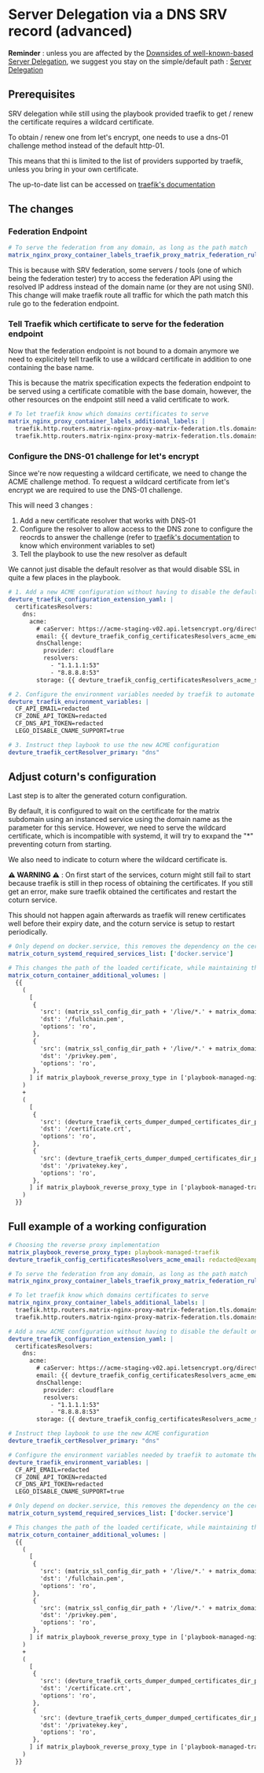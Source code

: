 # Server Delegation via a DNS SRV record (advanced)

**Reminder** : unless you are affected by the [Downsides of well-known-based Server Delegation](howto-server-delegation.md#downsides-of-well-known-based-server-delegation), we suggest you stay on the simple/default path : [Server Delegation](howto-server-delegation.md)

## Prerequisites

SRV delegation while still using the playbook provided traefik to get / renew the certificate requires a wildcard certificate.

To obtain / renew one from let's encrypt, one needs to use a dns-01 challenge method instead of the default http-01.

This means that thi is limited to the list of providers supported by traefik, unless you bring in your own certificate.

The up-to-date list can be accessed on [traefik's documentation](https://doc.traefik.io/traefik/https/acme/#providers)

## The changes

### Federation Endpoint

```yaml
# To serve the federation from any domain, as long as the path match
matrix_nginx_proxy_container_labels_traefik_proxy_matrix_federation_rule: PathPrefix(`/_matrix`)
```

This is because with SRV federation, some servers / tools (one of which being the federation tester) try to access the federation API using the resolved IP address instead of the domain name (or they are not using SNI). This change will make traefik route all traffic for which the path match this rule go to the federation endpoint.

### Tell Traefik which certificate to serve for the federation endpoint

Now that the federation endpoint is not bound to a domain anymore we need to explicitely tell traefik to use a wildcard certificate in addition to one containing the base name.

This is because the matrix specification expects the federation endpoint to be served using a certificate comatible with the base domain, however, the other resources on the endpoint still need a valid certificate to work.

```yaml
# To let traefik know which domains certificates to serve
matrix_nginx_proxy_container_labels_additional_labels: |
  traefik.http.routers.matrix-nginx-proxy-matrix-federation.tls.domains.main="example.com"
  traefik.http.routers.matrix-nginx-proxy-matrix-federation.tls.domains.sans="*.example.com"
```

### Configure the DNS-01 challenge for let's encrypt

Since we're now requesting a wildcard certificate, we need to change the ACME challenge method. To request a wildcard certificate from let's encrypt we are required to use  the DNS-01 challenge.

This will need 3 changes :
1. Add a new certificate resolver that works with DNS-01
2. Configure the resolver to allow access to the DNS zone to configure the reocrds to answer the challenge (refer to [traefik's documentation](https://doc.traefik.io/traefik/https/acme/#providers) to know which environment variables to set)
3. Tell the playbook to use the new resolver as default

We cannot just disable the default resolver as that would disable SSL in quite a few places in the playbook.


```yaml
# 1. Add a new ACME configuration without having to disable the default one, since it would have a wide range of side effects
devture_traefik_configuration_extension_yaml: |
  certificatesResolvers:
    dns:
      acme:
        # caServer: https://acme-staging-v02.api.letsencrypt.org/directory
        email: {{ devture_traefik_config_certificatesResolvers_acme_email | to_json }}
        dnsChallenge:
          provider: cloudflare
          resolvers: 
            - "1.1.1.1:53"
            - "8.8.8.8:53"
        storage: {{ devture_traefik_config_certificatesResolvers_acme_storage | to_json }}

# 2. Configure the environment variables needed by traefik to automate the ACME DNS CHallenge (example for cloudflare)
devture_traefik_environment_variables: |
  CF_API_EMAIL=redacted
  CF_ZONE_API_TOKEN=redacted
  CF_DNS_API_TOKEN=redacted
  LEGO_DISABLE_CNAME_SUPPORT=true

# 3. Instruct thep laybook to use the new ACME configuration
devture_traefik_certResolver_primary: "dns"
```

## Adjust coturn's configuration

Last step is to alter the generated coturn configuration.

By default, it is configured to wait on the certificate for the matrix subdomain using an instanced service using the domain name as the parameter for this service. However, we need to serve the wildcard certificate, which is incompatible with systemd, it will try to exxpand the "*" preventing coturn from starting.

We also need to indicate to coturn where the wildcard certificate is.

**⚠ WARNING ⚠** : On first start of the services, coturn might still fail to start because traefik is still in thep rocess of obtaining the certificates. If you still get an error, make sure traefik obtained the certificates and restart the coturn service.

This should not happen again afterwards as traefik will renew certificates well before their expiry date, and the coturn service is setup to restart periodically.

```yaml
# Only depend on docker.service, this removes the dependency on the certificate exporter, might imply the need to manually restart coturn on the first installation once the certificates are obtained, afterwards, the reload service should handle things
matrix_coturn_systemd_required_services_list: ['docker.service']

# This changes the path of the loaded certificate, while maintaining the original functionality, we're now loading the wildcard certificate.
matrix_coturn_container_additional_volumes: |
  {{
    (
      [
       {
         'src': (matrix_ssl_config_dir_path + '/live/*.' + matrix_domain + '/fullchain.pem'),
         'dst': '/fullchain.pem',
         'options': 'ro',
       },
       {
         'src': (matrix_ssl_config_dir_path + '/live/*.' + matrix_domain + '/privkey.pem'),
         'dst': '/privkey.pem',
         'options': 'ro',
       },
      ] if matrix_playbook_reverse_proxy_type in ['playbook-managed-nginx', 'other-nginx-non-container'] and matrix_coturn_tls_enabled else []
    )
    +
    (
      [
       {
         'src': (devture_traefik_certs_dumper_dumped_certificates_dir_path +  '/*.' + matrix_domain + '/certificate.crt'),
         'dst': '/certificate.crt',
         'options': 'ro',
       },
       {
         'src': (devture_traefik_certs_dumper_dumped_certificates_dir_path +  '/*.' + matrix_domain + '/privatekey.key'),
         'dst': '/privatekey.key',
         'options': 'ro',
       },
      ] if matrix_playbook_reverse_proxy_type in ['playbook-managed-traefik', 'other-traefik-container'] and devture_traefik_certs_dumper_enabled and matrix_coturn_tls_enabled else []
    )
  }}
```

## Full example of a working configuration

```yaml
# Choosing the reverse proxy implementation
matrix_playbook_reverse_proxy_type: playbook-managed-traefik
devture_traefik_config_certificatesResolvers_acme_email: redacted@example.com

# To serve the federation from any domain, as long as the path match
matrix_nginx_proxy_container_labels_traefik_proxy_matrix_federation_rule: PathPrefix(`/_matrix`)

# To let traefik know which domains certificates to serve
matrix_nginx_proxy_container_labels_additional_labels: |
  traefik.http.routers.matrix-nginx-proxy-matrix-federation.tls.domains.main="example.com"
  traefik.http.routers.matrix-nginx-proxy-matrix-federation.tls.domains.sans="*.example.com"

# Add a new ACME configuration without having to disable the default one, since it would have a wide range of side effects
devture_traefik_configuration_extension_yaml: |
  certificatesResolvers:
    dns:
      acme:
        # caServer: https://acme-staging-v02.api.letsencrypt.org/directory
        email: {{ devture_traefik_config_certificatesResolvers_acme_email | to_json }}
        dnsChallenge:
          provider: cloudflare
          resolvers: 
            - "1.1.1.1:53"
            - "8.8.8.8:53"
        storage: {{ devture_traefik_config_certificatesResolvers_acme_storage | to_json }}

# Instruct thep laybook to use the new ACME configuration
devture_traefik_certResolver_primary: "dns"

# Configure the environment variables needed by traefik to automate the ACME DNS CHallenge
devture_traefik_environment_variables: |
  CF_API_EMAIL=redacted
  CF_ZONE_API_TOKEN=redacted
  CF_DNS_API_TOKEN=redacted
  LEGO_DISABLE_CNAME_SUPPORT=true

# Only depend on docker.service, this removes the dependency on the certificate exporter, might imply the need to manually restart coturn on the first installation once the certificates are obtained, afterwards, the reload service should handle things
matrix_coturn_systemd_required_services_list: ['docker.service']

# This changes the path of the loaded certificate, while maintaining the original functionality, we're now loading the wildcard certificate.
matrix_coturn_container_additional_volumes: |
  {{
    (
      [
       {
         'src': (matrix_ssl_config_dir_path + '/live/*.' + matrix_domain + '/fullchain.pem'),
         'dst': '/fullchain.pem',
         'options': 'ro',
       },
       {
         'src': (matrix_ssl_config_dir_path + '/live/*.' + matrix_domain + '/privkey.pem'),
         'dst': '/privkey.pem',
         'options': 'ro',
       },
      ] if matrix_playbook_reverse_proxy_type in ['playbook-managed-nginx', 'other-nginx-non-container'] and matrix_coturn_tls_enabled else []
    )
    +
    (
      [
       {
         'src': (devture_traefik_certs_dumper_dumped_certificates_dir_path +  '/*.' + matrix_domain + '/certificate.crt'),
         'dst': '/certificate.crt',
         'options': 'ro',
       },
       {
         'src': (devture_traefik_certs_dumper_dumped_certificates_dir_path +  '/*.' + matrix_domain + '/privatekey.key'),
         'dst': '/privatekey.key',
         'options': 'ro',
       },
      ] if matrix_playbook_reverse_proxy_type in ['playbook-managed-traefik', 'other-traefik-container'] and devture_traefik_certs_dumper_enabled and matrix_coturn_tls_enabled else []
    )
  }}
```